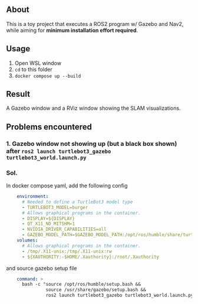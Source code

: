 ## About
This is a toy project that executes a ROS2 program w/ Gazebo and Nav2, while aiming for **minimum installation effort required**.

## Usage
1. Open WSL window
2. `cd` to this folder
3. `docker compose up --build`

## Result
A Gazebo window and a RViz window showing the SLAM visualizations.

## Problems encountered
### 1. Gazebo window not showing up (but a black box shown) after `ros2 launch turtlebot3_gazebo turtlebot3_world.launch.py` 
### Sol.
In docker compose yaml, add the following config
```yaml
    environment:
      # Needed to define a TurtleBot3 model type
      - TURTLEBOT3_MODEL=burger
      # Allows graphical programs in the container.
      - DISPLAY=${DISPLAY}
      - QT_X11_NO_MITSHM=1
      - NVIDIA_DRIVER_CAPABILITIES=all
      - GAZEBO_MODEL_PATH=$GAZEBO_MODEL_PATH:/opt/ros/humble/share/turtlebot3_gazebo/models
    volumes:
      # Allows graphical programs in the container.
      - /tmp/.X11-unix:/tmp/.X11-unix:rw
      - ${XAUTHORITY:-$HOME/.Xauthority}:/root/.Xauthority
```
and source gazebo setup file
```yaml
    command: >
      bash -c "source /opt/ros/humble/setup.bash &&
               source /usr/share/gazebo/setup.bash &&
               ros2 launch turtlebot3_gazebo turtlebot3_world.launch.py"
```